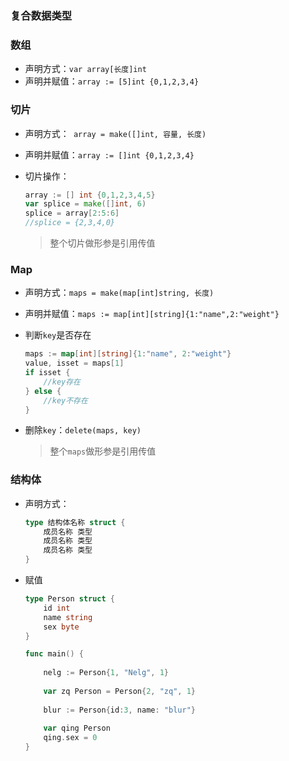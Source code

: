 ### 复合数据类型

### 数组

- 声明方式：`var array[长度]int`
- 声明并赋值：`array := [5]int {0,1,2,3,4}`

### 切片

- 声明方式：` array = make([]int, 容量, 长度)`

- 声明并赋值：`array := []int {0,1,2,3,4}`

- 切片操作：

  ```go
  array := [] int {0,1,2,3,4,5}
  var splice = make([]int, 6)
  splice = array[2:5:6]
  //splice = {2,3,4,0}
  ```

  > 整个切片做形参是引用传值

### Map

- 声明方式：`maps = make(map[int]string, 长度)`

- 声明并赋值：`maps := map[int][string]{1:"name",2:"weight"}`

- 判断`key`是否存在

  ```go
  maps := map[int][string]{1:"name", 2:"weight"}
  value, isset = maps[1]
  if isset {
      //key存在
  } else {
      //key不存在
  }
  ```

- 删除`key`：`delete(maps, key)`

  > 整个`maps`做形参是引用传值

### 结构体

- 声明方式：

  ```go
  type 结构体名称 struct {
      成员名称 类型
      成员名称 类型
      成员名称 类型
  }
  ```

- 赋值

  ```go
  type Person struct {
      id int
      name string
      sex byte
  }
  
  func main() {
      
      nelg := Person{1, "Nelg", 1}
      
      var zq Person = Person{2, "zq", 1}
      
      blur := Person{id:3, name: "blur"}
      
      var qing Person
      qing.sex = 0
  }
  ```

  

